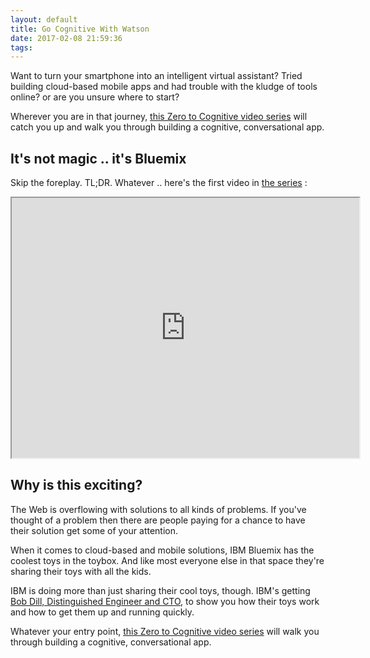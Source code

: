 ```yaml
---
layout: default
title: Go Cognitive With Watson
date: 2017-02-08 21:59:36
tags:
---
```

Want to turn your smartphone into an intelligent virtual assistant?  Tried building cloud-based mobile apps and had trouble with the kludge of tools online? or are you unsure where to start?

Wherever you are in that journey, [this Zero to Cognitive video series](https://www.youtube.com/playlist?list=PLnJzIOiv6cVTaS8k90R3T9AlS_kf5XWmX) will catch you up and walk you through building a cognitive, conversational app.

## It's not magic .. it's Bluemix
Skip the foreplay. TL;DR. Whatever .. here's the first video in [the series](https://www.youtube.com/playlist?list=PLnJzIOiv6cVTaS8k90R3T9AlS_kf5XWmX) :

<iframe width="556" height="416" src="https://www.youtube.com/embed/Jj7IFjd3FyI?list=PLnJzIOiv6cVTaS8k90R3T9AlS_kf5XWmX"></iframe>

## Why is this exciting?
The Web is overflowing with solutions to all kinds of problems. If you've thought of a problem then there are people paying for a chance to have their solution get some of your attention.

When it comes to cloud-based and mobile solutions, IBM Bluemix has the coolest toys in the toybox. And like most everyone else in that space they're sharing their toys with all the kids.

IBM is doing more than just sharing their cool toys, though. IBM's getting [Bob Dill, Distinguished Engineer and CTO](https://www.linkedin.com/in/bob-dill-4335211), to show you how their toys work and how to get them up and running quickly.

Whatever your entry point, [this Zero to Cognitive video series](https://youtu.be/TI9Kf1Xmtfk?list=PLnJzIOiv6cVTaS8k90R3T9AlS_kf5XWmX) will walk you through building a cognitive, conversational app.
